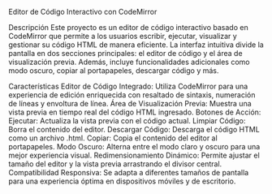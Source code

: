 Editor de Código Interactivo con CodeMirror

Descripción
Este proyecto es un editor de código interactivo basado en CodeMirror que permite a los usuarios escribir, ejecutar, visualizar y gestionar su código HTML de manera eficiente. La interfaz intuitiva divide la pantalla en dos secciones principales: el editor de código y el área de visualización previa. Además, incluye funcionalidades adicionales como modo oscuro, copiar al portapapeles, descargar código y más.

Características
Editor de Código Integrado: Utiliza CodeMirror para una experiencia de edición enriquecida con resaltado de sintaxis, numeración de líneas y envoltura de línea.
Área de Visualización Previa: Muestra una vista previa en tiempo real del código HTML ingresado.
Botones de Acción:
Ejecutar: Actualiza la vista previa con el código actual.
Limpiar Código: Borra el contenido del editor.
Descargar Código: Descarga el código HTML como un archivo .html.
Copiar: Copia el contenido del editor al portapapeles.
Modo Oscuro: Alterna entre el modo claro y oscuro para una mejor experiencia visual.
Redimensionamiento Dinámico: Permite ajustar el tamaño del editor y la vista previa arrastrando el divisor central.
Compatibilidad Responsiva: Se adapta a diferentes tamaños de pantalla para una experiencia óptima en dispositivos móviles y de escritorio.

